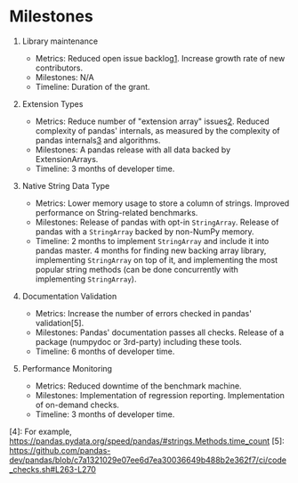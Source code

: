 # Milestones

1. Library maintenance

   * Metrics: Reduced open issue backlog[1]. Increase growth rate of new contributors.
   * Milestones: N/A
   * Timeline: Duration of the grant.
   
2. Extension Types

   * Metrics: Reduce number of "extension array" issues[2]. Reduced complexity of pandas' internals,
     as measured by the complexity of pandas internals[3] and algorithms.
   * Milestones: A pandas release with all data backed by ExtensionArrays.
   * Timeline: 3 months of developer time.

3. Native String Data Type

   * Metrics: Lower memory usage to store a column of strings. Improved performance on String-related benchmarks.
   * Milestones: Release of pandas with opt-in `StringArray`. Release of pandas with a `StringArray` backed by non-NumPy memory.
   * Timeline: 2 months to implement `StringArray` and include it into pandas
     master. 4 months for finding new backing array library, implementing
     `StringArray` on top of it, and implementing the most popular string
     methods (can be done concurrently with implementing `StringArray`).

4. Documentation Validation

   * Metrics: Increase the number of errors checked in pandas' validation[5].
   * Milestones: Pandas' documentation passes all checks. Release of a package (numpydoc or 3rd-party) including these tools.
   * Timeline: 6 months of developer time.

5. Performance Monitoring

   * Metrics: Reduced downtime of the benchmark machine.
   * Milestones: Implementation of regression reporting. Implementation of on-demand checks.
   * Timeline: 3 months of developer time.

[1]: https://github.com/pandas-dev/pandas/issues?q=is%3Aopen+is%3Aissue
[2]: https://github.com/pandas-dev/pandas/issues?q=is%3Aopen+is%3Aissue+label%3AExtensionArray
[3]: https://github.com/pandas-dev/pandas/blob/master/pandas/core/internals/blocks.py
[4]: For example, https://pandas.pydata.org/speed/pandas/#strings.Methods.time_count
[5]: https://github.com/pandas-dev/pandas/blob/c7a1321029e07ee6d7ea30036649b488b2e362f7/ci/code_checks.sh#L263-L270
